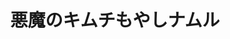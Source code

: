 ---
id: 199
title: "悪魔のキムチもやしナムル"
date_cooked: 
image: /images/cooklog/199-akuma-no-kimuchi-moyashi-namuru.jpg
tags: [野菜, もやし]
cook_logs:
  - date: 
    rating:
    notes: >
  
      
    image: /images/cooklog/199-akuma-no-kimuchi-moyashi-namuru.jpg
---